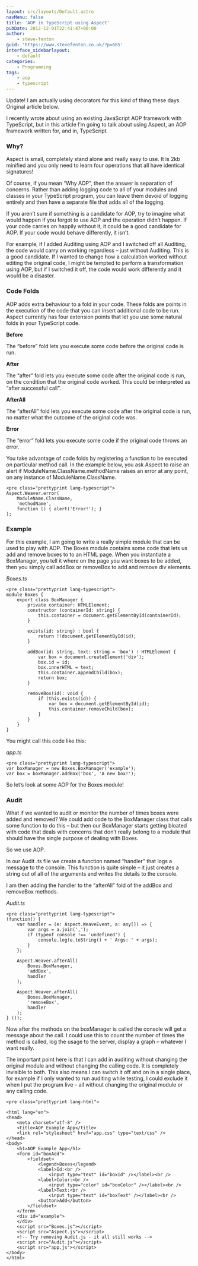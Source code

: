 ```yaml
---
layout: src/layouts/Default.astro
navMenu: false
title: 'AOP in TypeScript using Aspect'
pubDate: 2012-12-01T22:41:47+00:00
author:
    - steve-fenton
guid: 'https://www.stevefenton.co.uk/?p=685'
interface_sidebarlayout:
    - default
categories:
    - Programming
tags:
    - aop
    - typescript
---
```


Update! I am actually using decorators for this kind of thing these days. Original article below.

I recently wrote about using an existing JavaScript AOP framework with TypeScript, but in this article I’m going to talk about using Aspect, an AOP framework written for, and in, TypeScript.

### Why?

Aspect is small, completely stand alone and really easy to use. It is 2kb minified and you only need to learn four operations that all have identical signatures!

Of course, if you mean “Why AOP”, then the answer is separation of concerns. Rather than adding logging code to all of your modules and classes in your TypeScript program, you can leave them devoid of logging entirely and then have a separate file that adds all of the logging.

If you aren’t sure if something is a candidate for AOP, try to imagine what would happen if you forgot to use AOP and the operation didn’t happen. If your code carries on happily without it, it could be a good candidate for AOP. If your code would behave differently, it isn’t.

For example, if I added Auditing using AOP and I switched off all Auditing, the code would carry on working regardless – just without Auditing. This is a good candidate. If I wanted to change how a calculation worked without editing the original code, I might be tempted to perform a transformation using AOP, but if I switched it off, the code would work differently and it would be a disaster.

### Code Folds

AOP adds extra behaviour to a fold in your code. These folds are points in the execution of the code that you can insert additional code to be run. Aspect currently has four extension points that let you use some natural folds in your TypeScript code.

**Before**

The “before” fold lets you execute some code before the original code is run.

**After**

The “after” fold lets you execute some code after the original code is run, on the condition that the original code worked. This could be interpreted as “after successful call”.

**AfterAll**

The “afterAll” fold lets you execute some code after the original code is run, no matter what the outcome of the original code was.

**Error**

The “error” fold lets you execute some code if the original code throws an error.

You take advantage of code folds by registering a function to be executed on particular method call. In the example below, you ask Aspect to raise an alert if ModuleName.ClassName.methodName raises an error at any point, on any instance of ModuleName.ClassName.

```
<pre class="prettyprint lang-typescript">
Aspect.Weaver.error(
    ModuleName.ClassName,
    'methodName',
    function () { alert('Error!'); }
);
```

### Example

For this example, I am going to write a really simple module that can be used to play with AOP. The Boxes module contains some code that lets us add and remove boxes to to an HTML page. When you instantiate a BoxManager, you tell it where on the page you want boxes to be added, then you simply call addBox or removeBox to add and remove div elements.

*Boxes.ts*

```
<pre class="prettyprint lang-typescript">
module Boxes {
    export class BoxManager {
        private container: HTMLElement;
        constructor (containerId: string) {
            this.container = document.getElementById(containerId);
        }

        exists(id: string) : bool {
            return !!document.getElementById(id);
        }

        addBox(id: string, text: string = 'box') : HTMLElement {
            var box = document.createElement('div');
            box.id = id;
            box.innerHTML = text;
            this.container.appendChild(box);
            return box;
        }

        removeBox(id): void {
            if (this.exists(id)) {
                var box = document.getElementById(id);
                this.container.removeChild(box);
            }
        }
    }
}
```

You might call this code like this:

*app.ts*

```
<pre class="prettyprint lang-typescript">
var boxManager = new Boxes.BoxManager('example');
var box = boxManager.addBox('box', 'A new box!');
```

So let’s look at some AOP for the Boxes module!

### Audit

What if we wanted to audit or monitor the number of times boxes were added and removed? We could add code to the BoxManager class that calls some function to do this – but then our BoxManager starts getting bloated with code that deals with concerns that don’t really belong to a module that should have the single purpose of dealing with Boxes.

So we use AOP.

In our Audit .ts file we create a function named “handler” that logs a message to the console. This function is quite simple – it just creates a string out of all of the arguments and writes the details to the console.

I am then adding the handler to the “afterAll” fold of the addBox and removeBox methods.

*Audit.ts*

```
<pre class="prettyprint lang-typescript">
(function() {
    var handler = (e: Aspect.WeaveEvent, a: any[]) => {
        var args = a.join(',');
        if (typeof console !== 'undefined') {
            console.log(e.toString() + ' Args: ' + args);
        }
    };

    Aspect.Weaver.afterAll(
        Boxes.BoxManager,
        'addBox',
        handler
    );

    Aspect.Weaver.afterAll(
        Boxes.BoxManager,
        'removeBox',
        handler
    );
} ());
```

Now after the methods on the boxManager is called the console will get a message about the call. I could use this to count the number of times the method is called, log the usage to the server, display a graph – whatever I want really.

The important point here is that I can add in auditing without changing the original module and without changing the calling code. It is completely invisible to both. This also means I can switch it off and on in a single place, for example if I only wanted to run auditing while testing, I could exclude it when I put the program live – all without changing the original module or any calling code.

```
<pre class="prettyprint lang-html">

<html lang="en">
<head>
    <meta charset="utf-8" />
    <title>AOP Example App</title>
    <link rel="stylesheet" href="app.css" type="text/css" />
</head>
<body>
    <h1>AOP Example App</h1>
    <form id="boxAdd">
        <fieldset>
            <legend>Boxes</legend>
            <label>Id:<br />
                <input type="text" id="boxId" /></label><br />
            <label>Color:<br />
                <input type="color" id="boxColor" /></label><br />
            <label>Text:<br />
                <input type="text" id="boxText" /></label><br />
            <button>Add</button>
        </fieldset>
    </form>
    <div id="example">
    </div>
    <script src="Boxes.js"></script>
    <script src="Aspect.js"></script>
    <!-- Try removing Audit.js - it all still works -->
    <script src="Audit.js"></script>
    <script src="app.js"></script>
</body>
</html>
```

</body></html>